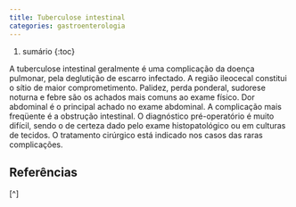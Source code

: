 ```yaml
---
title: Tuberculose intestinal
categories: gastroenterologia
---
```


1. sumário
{:toc}

A tuberculose intestinal geralmente é uma complicação da doença pulmonar, pela deglutição de escarro infectado. A região ileocecal constitui o sítio de maior comprometimento. Palidez, perda ponderal, sudorese noturna e febre são os achados mais comuns ao exame físico. Dor abdominal é o principal achado no exame abdominal. A complicação mais freqüente é a obstrução intestinal. O diagnóstico pré-operatório é muito difícil, sendo o de certeza dado pelo exame histopatológico ou em culturas de tecidos. O tratamento cirúrgico está indicado nos casos das raras complicações.

## Referências

[^]
